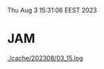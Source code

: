 Thu Aug  3 15:31:06 EEST 2023
# JAM
<a href='./cache/202308/03_15.log'>./cache/202308/03_15.log</a>
